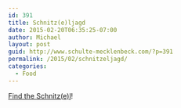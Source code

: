 ```yaml
---
id: 391
title: Schnitz(e)ljagd
date: 2015-02-20T06:35:25-07:00
author: Michael
layout: post
guid: http://www.schulte-mecklenbeck.com/?p=391
permalink: /2015/02/schnitzeljagd/
categories:
  - Food
---
```

[Find the Schnitz(e)l](https://www.google.de/maps/@54.4616678,19.4255899,5z/data=!4m2!6m1!1szTqNmXl-WpAY.k4YAxe992B7I)!
